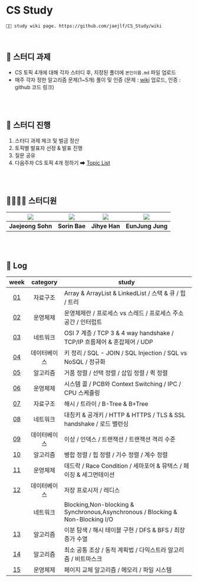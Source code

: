 # CS Study

```
👩‍💻 study wiki page. https://github.com/jaejlf/CS_Study/wiki
```


<br>

## 🎯 스터디 과제
- CS 토픽 4개에 대해 각자 스터디 후, 지정된 폴더에 `본인이름.md` 파일 업로드
- 매주 각자 정한 알고리즘 문제(1~5개) 풀이 및 인증 (문제 : [wiki](https://github.com/jaejlf/CS_Study/wiki) 업로드, 인증 : github 코드 링크)

<br><br>

## 💎 스터디 진행
1. 스터디 과제 체크 및 벌금 정산
2. 토픽별 발표자 선정 & 발표 진행
3. 질문 공유
4. 다음주차 CS 토픽 4개 정하기 ➡ [Topic List](https://github.com/jaejlf/CS-Study/wiki/Topics)

<br><br>

## 👨‍👩‍👧‍👧 스터디원

|[![](https://github.com/jaejlf.png?size=100)](https://github.com/jaejlf) |[![](https://github.com/weisaube.png?size=100)](https://github.com/weisaube) |[![](https://github.com/jihyehann.png?size=100)](https://github.com/jihyehann) | [![](https://github.com/eunjjungg.png?size=100)](https://github.com/eunjjungg)|
|:---:|:---:|:---:|:---:|
| **Jaejeong Sohn** | **Sorin Bae** | **Jihye Han** | **EunJung Jung** |

<br><br>

## 📑 Log

<html>
<body>

week | category | study
:---: | :---: | ---
[01](https://github.com/jaejlf/CS_Study/wiki/Week-01) | 자료구조 | Array & ArrayList & LinkedList / 스택 & 큐 / 힙 / 트리
[02](https://github.com/jaejlf/CS-Study/wiki/Week-02) | 운영체제 | 운영체제란 / 프로세스 vs 스레드 / 프로세스 주소 공간 / 인터럽트
[03](https://github.com/jaejlf/CS-Study/wiki/Week-03) | 네트워크 | OSI 7 계층 / TCP 3 & 4 way handshake / TCP/IP 흐름제어 & 혼잡제어 / UDP
[04](https://github.com/jaejlf/CS-Study/wiki/Week-04) | 데이터베이스 | 키 정리 / SQL - JOIN / SQL Injection / SQL vs NoSQL / 정규화
[05](https://github.com/jaejlf/CS-Study/wiki/Week-05) | 알고리즘 | 거품 정렬 / 선택 정렬 / 삽입 정렬 / 퀵 정렬
[06](https://github.com/jaejlf/CS-Study/wiki/Week-06) | 운영체제 | 시스템 콜 / PCB와 Context Switching / IPC / CPU 스케쥴링
[07](https://github.com/jaejlf/CS-Study/wiki/Week-07) | 자료구조 | 해시 / 트라이 / B-Tree & B+Tree
[08](https://github.com/jaejlf/CS_Study/wiki/Week-08) | 네트워크 | 대칭키 & 공개키 / HTTP & HTTPS / TLS & SSL handshake / 로드 밸런싱
[09](https://github.com/jaejlf/CS_Study/wiki/Week-09) | 데이터베이스 | 이상 / 인덱스 / 트랜잭션 / 트랜잭션 격리 수준
[10](https://github.com/jaejlf/CS_Study/wiki/Week-10) | 알고리즘 | 병합 정렬 / 힙 정렬 / 기수 정렬 / 계수 정렬
[11](https://github.com/jaejlf/CS_Study/wiki/Week-11) | 운영체제 | 데드락 / Race Condition / 세마포어 & 뮤텍스 / 페이징 & 세그먼테이션
[12](https://github.com/jaejlf/CS_Study/wiki/Week-12) | 데이터베이스 | 저장 프로시저 / 레디스
|                                                          | 네트워크 | Blocking,Non-blocking & Synchronous,Asynchronous / Blocking & Non-Blocking I/O
[13](https://github.com/jaejlf/CS_Study/wiki/Week-13) | 알고리즘 | 이분 탐색 / 해시 테이블 구현 / DFS & BFS / 최장 증가 수열
[14](https://github.com/jaejlf/CS_Study/wiki/Week-14) | 알고리즘 | 최소 공통 조상 / 동적 계획법 / 다익스트라 알고리즘 / 비트마스크
[15](https://github.com/jaejlf/CS_Study/wiki/Week-15) | 운영체제 | 페이지 교체 알고리즘 / 메모리 / 파일 시스템
</body>
</html>
